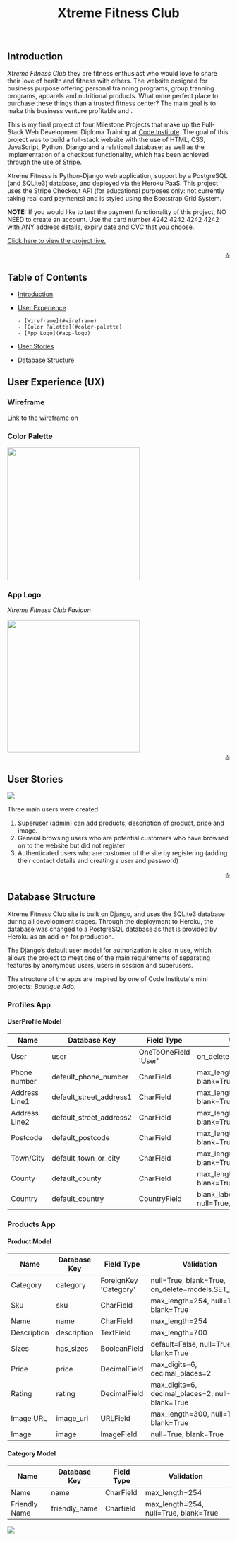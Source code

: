 <h1 align="center">Xtreme Fitness Club<a name="#top"></a></h1>
<h1 align="center"><img src=""/></h1>

<a name="introduction"></a>
## Introduction
*Xtreme Fitness Club* they are fitness enthusiast who would love to share their love of health and fitness with others.
The website designed for business purpose offering personal trainning programs, group tranning programs, apparels and nutritional products.
What more perfect place to purchase these things than a trusted fitness center? The main goal is to make this business venture profitable and .

This is my final project of four Milestone Projects that make up the Full-Stack Web Development Diploma Training at [Code Institute](https://codeinstitute.net/). The goal of this project was to build a full-stack website with the use of HTML, CSS, JavaScript, Python, Django and a relational database; as well as the implementation of a checkout functionality, which has been achieved through the use of Stripe.

Xtreme Fitness is Python-Django web application, support by a PostgreSQL (and SQLite3) database, and deployed via the Heroku PaaS. This project uses the Stripe Checkout API (for educational purposes only: not currently taking real card payments) and is styled using the Bootstrap Grid System.

**NOTE:** If you would like to test the payment functionality of this project, NO NEED to create an account. Use the card number 4242 4242 4242 4242 with ANY address details, expiry date and CVC that you choose.


[Click here to view the project live.](https://xtreme-fitness.herokuapp.com/)


<div align="right"><a href="#top">🔝</a></div>



## Table of Contents

- [Introduction](#introduction)

- [User Experience](#ux)

      - [Wireframe](#wireframe)
      - [Color Palette](#color-palette)
      - [App Logo](#app-logo)

- [User Stories](#user-stories)

- [Database Structure](#database-structure)

<a name="ux"></a>

## User Experience (UX)

<a name="wireframe"></a>

### Wireframe
Link to the wireframe on []()

<a name="color-palette"></a>

### Color Palette

<img src="static/colorpallette.jpg" height="300px"/>

<a name="app-logo"></a>

### App Logo
*Xtreme Fitness Club Favicon*

 <img src="static/xfc-favicon.png" height="300px"/>


<div align="right"><a href="#top">🔝</a></div>


<a name="user-stories"></a>

## User Stories

<img src="static/user-stories-ms4.jpg"/>


Three main users were created:

1.	Superuser (admin) can add products, description of product, price and image.
2.	General browsing users who are potential customers who have browsed on to the website but did not register
3.	Authenticated users who are customer of the site by registering (adding their contact details and creating a user and password)


<div align="right"><a href="#top">🔝</a></div>

<a name="database-structure"></a>

## Database Structure 

Xtreme Fitness Club site is built on Django, and uses the SQLite3 database during all development stages. Through the deployment to Heroku, the database was changed to a PostgreSQL database as that is provided by Heroku as an add-on for production.

The Django’s default user model for authorization is also in use, which allows the project to meet one of the main requirements of separating features by anonymous users, users in session and superusers.

The structure of the apps are inspired by one of Code Institute's mini projects: _Boutique Ado_.

### Profiles App

#### UserProfile Model


| **Name** | **Database Key** | **Field Type** | **Validation** |
--- | --- | --- | --- 
 User | user | OneToOneField 'User' |  on_delete=models.CASCADE
 Phone number | default_phone_number | CharField | max_length=20, null=True, blank=True
 Address Line1 | default_street_address1 | CharField | max_length=80, null=True, blank=True
 Address Line2 | default_street_address2 | CharField | max_length=80, null=True, blank=True
 Postcode | default_postcode | CharField | max_length=20, null=True, blank=True
 Town/City | default_town_or_city | CharField | max_length=40, null=True, blank=True
 County | default_county | CharField | max_length=80, null=True, blank=True
 Country | default_country | CountryField | blank_label='Country', null=True, blank=True


### Products App

#### Product Model

| **Name** | **Database Key** | **Field Type** | **Validation** |
--- | --- | --- | --- 
 Category | category | ForeignKey 'Category' | null=True, blank=True, on_delete=models.SET_NULL
 Sku | sku | CharField | max_length=254, null=True, blank=True
 Name | name | CharField | max_length=254
 Description | description | TextField |max_length=700
 Sizes | has_sizes | BooleanField | default=False, null=True, blank=True
 Price | price | DecimalField | max_digits=6, decimal_places=2
 Rating | rating | DecimalField | max_digits=6, decimal_places=2, null=True, blank=True
 Image URL | image_url | URLField | max_length=300, null=True, blank=True
 Image | image | ImageField | null=True, blank=True

#### Category Model

| **Name** | **Database Key** | **Field Type** | **Validation** |
--- | --- | --- | ---
Name | name | CharField | max_length=254
Friendly Name | friendly_name | Charfield | max_length=254, null=True, blank=True

<img src="static/products-app-data-schema.png"/>
